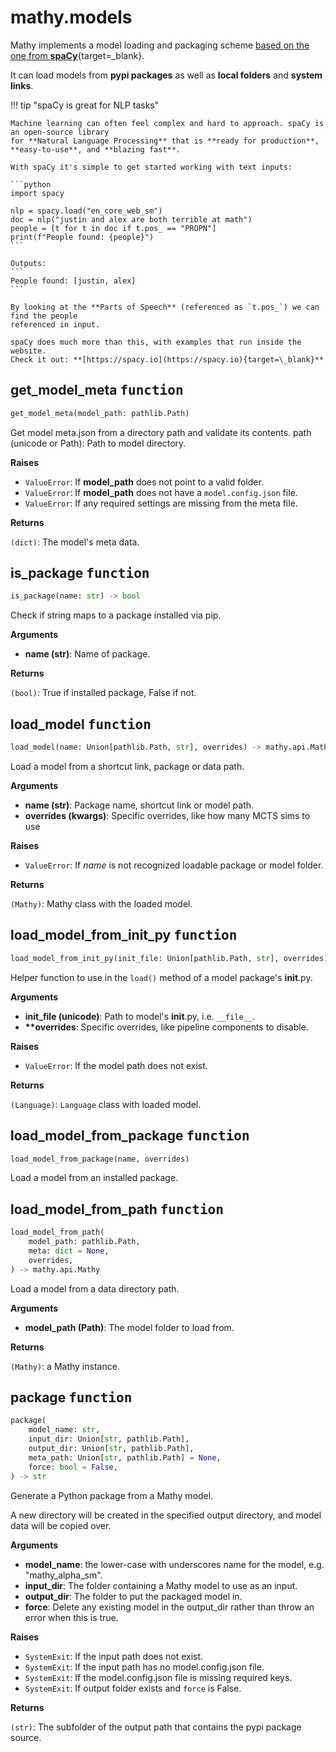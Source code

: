 # mathy.models
Mathy implements a model loading and packaging scheme [based on the one from
**spaCy**](https://spacy.io/){target=\_blank}.

It can load models from **pypi packages** as well as **local folders** and **system links**.

!!! tip "spaCy is great for NLP tasks"

    Machine learning can often feel complex and hard to approach. spaCy is an open-source library
    for **Natural Language Processing** that is **ready for production**, **easy-to-use**, and **blazing fast**.

    With spaCy it's simple to get started working with text inputs:

    ```python
    import spacy

    nlp = spacy.load("en_core_web_sm")
    doc = nlp("justin and alex are both terrible at math")
    people = [t for t in doc if t.pos_ == "PROPN"]
    print(f"People found: {people}")
    ```

    Outputs:
    ```
    People found: [justin, alex]
    ```

    By looking at the **Parts of Speech** (referenced as `t.pos_`) we can find the people
    referenced in input.

    spaCy does much more than this, with examples that run inside the website.
    Check it out: **[https://spacy.io](https://spacy.io){target=\_blank}**


## get_model_meta <kbd>function</kbd>
```python
get_model_meta(model_path: pathlib.Path)
```
Get model meta.json from a directory path and validate its contents.
path (unicode or Path): Path to model directory.

__Raises__

- `ValueError`: If **model_path** does not point to a valid folder.
- `ValueError`: If **model_path** does not have a `model.config.json` file.
- `ValueError`: If any required settings are missing from the meta file.

__Returns__

`(dict)`: The model's meta data.

## is_package <kbd>function</kbd>
```python
is_package(name: str) -> bool
```
Check if string maps to a package installed via pip.

__Arguments__

- __name (str)__: Name of package.

__Returns__

`(bool)`: True if installed package, False if not.

## load_model <kbd>function</kbd>
```python
load_model(name: Union[pathlib.Path, str], overrides) -> mathy.api.Mathy
```
Load a model from a shortcut link, package or data path.

__Arguments__

- __name (str)__: Package name, shortcut link or model path.
- __overrides (kwargs)__: Specific overrides, like how many MCTS sims to use

__Raises__

- `ValueError`: If *name* is not recognized loadable package or model folder.

__Returns__

`(Mathy)`: Mathy class with the loaded model.

## load_model_from_init_py <kbd>function</kbd>
```python
load_model_from_init_py(init_file: Union[pathlib.Path, str], overrides)
```
Helper function to use in the `load()` method of a model package's
__init__.py.

__Arguments__

- __init_file (unicode)__: Path to model's __init__.py, i.e. `__file__`.
- __**overrides__: Specific overrides, like pipeline components to disable.

__Raises__

- `ValueError`: If the model path does not exist.

__Returns__

`(Language)`: `Language` class with loaded model.

## load_model_from_package <kbd>function</kbd>
```python
load_model_from_package(name, overrides)
```
Load a model from an installed package.
## load_model_from_path <kbd>function</kbd>
```python
load_model_from_path(
    model_path: pathlib.Path, 
    meta: dict = None, 
    overrides, 
) -> mathy.api.Mathy
```
Load a model from a data directory path.

__Arguments__

- __model_path (Path)__: The model folder to load from.

__Returns__

`(Mathy)`: a Mathy instance.

## package <kbd>function</kbd>
```python
package(
    model_name: str, 
    input_dir: Union[str, pathlib.Path], 
    output_dir: Union[str, pathlib.Path], 
    meta_path: Union[str, pathlib.Path] = None, 
    force: bool = False, 
) -> str
```
Generate a Python package from a Mathy model.

A new directory will be created in the specified output directory, and model data will be copied over.

__Arguments__

- __model_name__: the lower-case with underscores name for the model, e.g. "mathy_alpha_sm".
- __input_dir__: The folder containing a Mathy model to use as an input.
- __output_dir__: The folder to put the packaged model in.
- __force__: Delete any existing model in the output_dir rather than throw an error when this is true.

__Raises__

- `SystemExit`: If the input path does not exist.
- `SystemExit`: If the input path has no model.config.json file.
- `SystemExit`: If the model.config.json file is missing required keys.
- `SystemExit`: If output folder exists and `force` is False.

__Returns__

`(str)`: The subfolder of the output path that contains the pypi package source.

